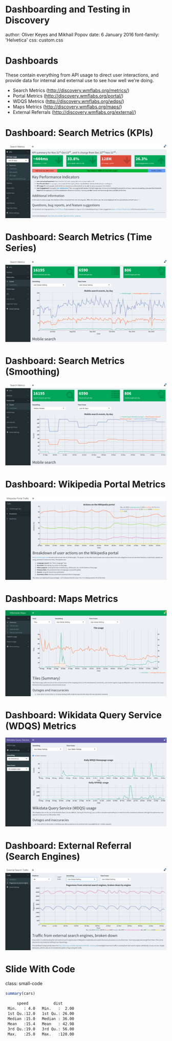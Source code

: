 Dashboarding and Testing in Discovery
========================================================
author: Oliver Keyes and Mikhail Popov
date: 6 January 2016
font-family: 'Helvetica'
css: custom.css

Dashboards
========================================================
These contain everything from API usage to direct user interactions, and provide data for internal and external use to see how well we're doing.

- Search Metrics (http://discovery.wmflabs.org/metrics/)
- Portal Metrics (http://discovery.wmflabs.org/portal/)
- WDQS Metrics (http://discovery.wmflabs.org/wdqs/)
- Maps Metrics (http://discovery.wmflabs.org/maps/)
- External Referrals (http://discovery.wmflabs.org/external/)

Dashboard: Search Metrics (KPIs)
========================================================
![](screenshots/search_kpi.png)

Dashboard: Search Metrics (Time Series)
========================================================
![](screenshots/search_events.png)

Dashboard: Search Metrics (Smoothing)
========================================================
![](screenshots/search_smoothing.png)

Dashboard: Wikipedia Portal Metrics
========================================================
![](screenshots/portal.png)

Dashboard: Maps Metrics
========================================================
![](screenshots/maps.png)

Dashboard: Wikidata Query Service (WDQS) Metrics
========================================================
![](screenshots/wdqs.png)

Dashboard: External Referral (Search Engines)
========================================================
![](screenshots/external.png)


Slide With Code
========================================================
class: small-code

```r
summary(cars)
```

```
     speed           dist       
 Min.   : 4.0   Min.   :  2.00  
 1st Qu.:12.0   1st Qu.: 26.00  
 Median :15.0   Median : 36.00  
 Mean   :15.4   Mean   : 42.98  
 3rd Qu.:19.0   3rd Qu.: 56.00  
 Max.   :25.0   Max.   :120.00  
```
